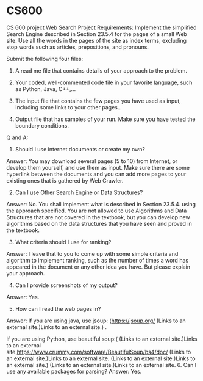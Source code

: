 # CS600
CS 600 project Web Search Project
Requirements:
Implement the simplified Search Engine described in Section 23.5.4 for the pages of a small Web site. Use all the words in the pages of the site as index terms, excluding stop words such as articles, prepositions, and pronouns.

Submit the following four files:

1. A read me file that contains details of your approach to the problem.

2. Your coded, well-commented code file in your favorite language, such as Python, Java, C++,... 

3. The input file that contains the few pages you have used as input, including some links to your other pages..

4. Output file that has samples of your run. Make sure you have tested the boundary conditions.

Q and A:

1. Should I use internet documents or create my own?

Answer: You may download several pages (5 to 10) from Internet, or develop them yourself, and use them as input. Make sure there are some hyperlink between the documents and you can add more pages to your existing ones that is gathered by Web Crawler.

2. Can I use Other Search Engine or Data Structures?

Answer: No. You shall implement what is described in Section 23.5.4. using the approach specified. You are not allowed to use Algorithms and Data Structures that are not covered in the textbook, but you can develop new algorithms based on the data structures that you have seen and proved in the textbook.

3. What criteria should I use for ranking?

Answer: I leave that to you to come up with some simple criteria and algorithm to implement ranking, such as the number of times a word has appeared in the document or any other idea you have. But please explain your approach.

4. Can I provide screenshots of my output?

Answer: Yes. 

5. How can I read the web pages in?

Answer:
If you are using java, use jsoup: (https://jsoup.org/ (Links to an external site.)Links to an external site.) .

If you are using Python, use beautiful soup:( (Links to an external site.)Links to an external site.https://www.crummy.com/software/BeautifulSoup/bs4/doc/ (Links to an external site.)Links to an external site. (Links to an external site.)Links to an external site.) (Links to an external site.)Links to an external site.
6. Can I use any available packages for parsing?
Answer: Yes.
